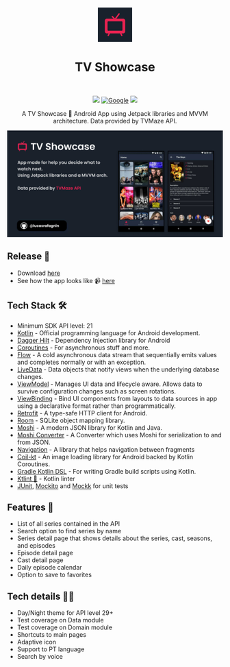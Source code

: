 
<p align="center"><img src="assets/img_app.png" width="80" /></p>
<h1 align="center">TV Showcase</h1></br>

<p align="center">
  <a href="https://github.com/lucasrafagnin/tv-showcase/actions"><img src="https://github.com/lucasrafagnin/tv-showcase/actions/workflows/master-ci.yml/badge.svg"/></a>
  <a href="https://www.codacy.com/gh/lucasrafagnin/tv-showcase/dashboard?utm_source=github.com&amp;utm_medium=referral&amp;utm_content=lucasrafagnin/tv-showcase&amp;utm_campaign=Badge_Grade"><img alt="Google" src="https://app.codacy.com/project/badge/Grade/b84ef180a6cd423fb94861a227db5927"/></a>
  <a href="https://codecov.io/gh/lucasrafagnin/tv-showcase"><img src="https://codecov.io/gh/lucasrafagnin/tv-showcase/branch/master/graph/badge.svg?token=Y7P0LI9PUO"/></a>
</p>

<p align="center">
A TV Showcase 🍿 Android App using Jetpack libraries and MVVM architecture. Data provided by TVMaze API.<br>
</p>

![Cover](https://github.com/lucasrafagnin/tv-showcase/blob/master/assets/cover.jpg)

## Release 🚀
- Download [here](https://github.com/lucasrafagnin/tv-showcase/releases/tag/v1.0)
- See how the app looks like 📹 [here](https://www.youtube.com/watch?v=hSYgi45N5zY)

## Tech Stack 🛠
- Minimum SDK API level: 21
- [Kotlin](https://kotlinlang.org/) - Official programming language for Android development.
- [Dagger Hilt](https://dagger.dev/hilt/) - Dependency Injection library for Android
- [Coroutines](https://kotlinlang.org/docs/reference/coroutines-overview.html) - For asynchronous stuff and more.
- [Flow](https://developer.android.com/kotlin/flow) - A cold asynchronous data stream that sequentially emits values and completes normally or with an exception.
- [LiveData](https://developer.android.com/topic/libraries/architecture/livedata) - Data objects that notify views when the underlying database changes.
- [ViewModel](https://developer.android.com/topic/libraries/architecture/viewmodel) - Manages UI data and lifecycle aware. Allows data to survive configuration changes such as screen rotations.
- [ViewBinding](https://developer.android.com/topic/libraries/view-binding) - Bind UI components from layouts to data sources in app using a declarative format rather than programmatically.
- [Retrofit](https://square.github.io/retrofit/) - A type-safe HTTP client for Android.
- [Room](https://developer.android.com/topic/libraries/architecture/room) - SQLite object mapping library.
- [Moshi](https://github.com/square/moshi) - A modern JSON library for Kotlin and Java.
- [Moshi Converter](https://github.com/square/retrofit/tree/master/retrofit-converters/moshi) - A Converter which uses Moshi for serialization to and from JSON.
- [Navigation](https://developer.android.com/guide/navigation) - A library that helps navigation between fragments
- [Coil-kt](https://coil-kt.github.io/coil/) - An image loading library for Android backed by Kotlin Coroutines.
- [Gradle Kotlin DSL](https://docs.gradle.org/current/userguide/kotlin_dsl.html) - For writing Gradle build scripts using Kotlin.
- [Ktlint 💅](https://github.com/pinterest/ktlint) - Kotlin linter
- [JUnit](https://developer.android.com/jetpack/androidx/releases/test?hl=pt-br), [Mockito](https://site.mockito.org/) and [Mockk](https://mockk.io/) for unit tests

## Features 🔖
- List of all series contained in the API
- Search option to find series by name
- Series detail page that shows details about the series, cast, seasons, and episodes
- Episode detail page
- Cast detail page
- Daily episode calendar
- Option to save to favorites

## Tech details 🧑‍🔬
- Day/Night theme for API level 29+
- Test coverage on Data module
- Test coverage on Domain module
- Shortcuts to main pages
- Adaptive icon
- Support to PT language
- Search by voice
